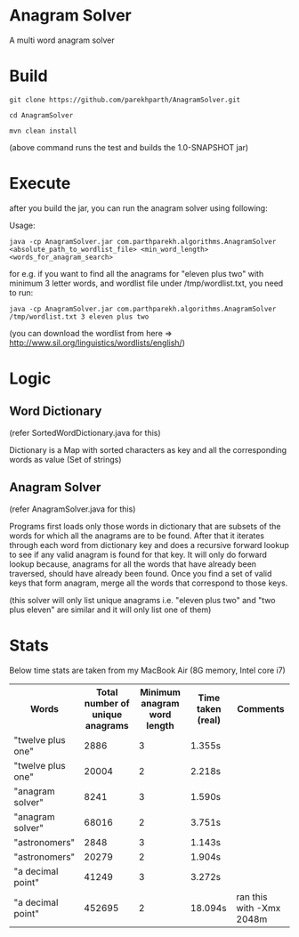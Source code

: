 # Anagram Solver
A multi word anagram solver

# Build
	git clone https://github.com/parekhparth/AnagramSolver.git

	cd AnagramSolver

	mvn clean install
(above command runs the test and builds the 1.0-SNAPSHOT jar)

# Execute
after you build the jar, you can run the anagram solver using following:

Usage:
	
	java -cp AnagramSolver.jar com.parthparekh.algorithms.AnagramSolver <absolute_path_to_wordlist_file> <min_word_length> <words_for_anagram_search>

for e.g. if you want to find all the anagrams for "eleven plus two" with minimum 3 letter words, and wordlist file under /tmp/wordlist.txt, you need to run:

	java -cp AnagramSolver.jar com.parthparekh.algorithms.AnagramSolver /tmp/wordlist.txt 3 eleven plus two

(you can download the wordlist from here => http://www.sil.org/linguistics/wordlists/english/)

# Logic

## Word Dictionary
(refer SortedWordDictionary.java for this)

Dictionary is a Map with sorted characters as key and all the corresponding words as value (Set of strings)

## Anagram Solver
(refer AnagramSolver.java for this)

Programs first loads only those words in dictionary that are subsets of the words for which all the anagrams are to be found.
After that it iterates through each word from dictionary key and does a recursive forward lookup to see if any valid anagram is found for that key.
It will only do forward lookup because, anagrams for all the words that have already been traversed, should have already been found.
Once you find a set of valid keys that form anagram, merge all the words that correspond to those keys.

(this solver will only list unique anagrams i.e. "eleven plus two" and "two plus eleven" are similar and it will only list one of them)


# Stats

Below time stats are taken from my MacBook Air (8G memory, Intel core i7)
<table border="0">
<tr>
	<th>Words</th>
	<th>Total number of unique anagrams</th>
	<th>Minimum anagram word length</th>
	<th>Time taken (real)</th>
	<th>Comments</th>
</tr>

<tr>
	<td>"twelve plus one"</td>
	<td>2886</td>
	<td>3</td>
	<td>1.355s</td>
	<td></td>
</tr>

<tr>
	<td>"twelve plus one"</td>
	<td>20004</td>
	<td>2</td>
	<td>2.218s</td>
	<td></td>
</tr>

<tr>
	<td>"anagram solver"</td>
	<td>8241</td>
	<td>3</td>
	<td>1.590s</td>
	<td></td>
</tr>

<tr>
	<td>"anagram solver"</td>
	<td>68016</td>
	<td>2</td>
	<td>3.751s</td>
	<td></td>
</tr>

<tr>
	<td>"astronomers"</td>
	<td>2848</td>
	<td>3</td>
	<td>1.143s</td>
	<td></td>
</tr>

<tr>
	<td>"astronomers"</td>
	<td>20279</td>
	<td>2</td>
	<td>1.904s</td>
	<td></td>
</tr>

<tr>
	<td>"a decimal point"</td>
	<td>41249</td>
	<td>3</td>
	<td>3.272s</td>
	<td></td>
</tr>

<tr>
	<td>"a decimal point"</td>
	<td>452695</td>
	<td>2</td>
	<td>18.094s</td>
	<td>ran this with -Xmx 2048m</td>
</tr>
</table>
